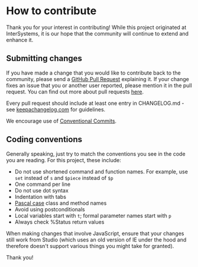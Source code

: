 # How to contribute

Thank you for your interest in contributing! While this project originated at InterSystems, it is our hope that the community will continue to extend and enhance it.

## Submitting changes

If you have made a change that you would like to contribute back to the community, please send a [GitHub Pull Request](/pull/new/main) explaining it. If your change fixes an issue that you or another user reported, please mention it in the pull request. You can find out more about pull requests [here](http://help.github.com/pull-requests/).

Every pull request should include at least one entry in CHANGELOG.md - see [keepachangelog.com](https://keepachangelog.com/) for guidelines.

We encourage use of [Conventional Commits](https://www.conventionalcommits.org/en/v1.0.0/).

## Coding conventions

Generally speaking, just try to match the conventions you see in the code you are reading. For this project, these include:

* Do not use shortened command and function names. For example, use `set` instead of `s` and `$piece` instead of `$p`
* One command per line
* Do not use dot syntax
* Indentation with tabs
* [Pascal case](https://en.wikipedia.org/wiki/Camel_case) class and method names
* Avoid using postconditionals
* Local variables start with `t`; formal parameter names start with `p`
* Always check %Status return values

When making changes that involve JavaScript, ensure that your changes still work from Studio (which uses an old version of IE under the hood and therefore doesn't support various things you might take for granted).

Thank you!